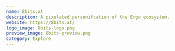 ```yaml
---
name: 8bits.at
description: A pixelated personifcation of the Ergo ecosystem.
website: https://8bits.at/
logo_image: 8bits-logo.png
preview_image: 8bits-preview.png
category: Explore
---
```

